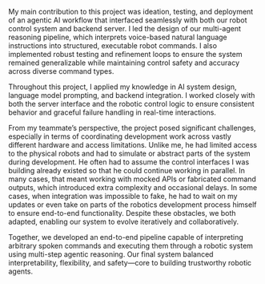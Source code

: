 My main contribution to this project was ideation, testing, and deployment of an agentic AI workflow that interfaced seamlessly with both our robot control system and backend server. I led the design of our multi-agent reasoning pipeline, which interprets voice-based natural language instructions into structured, executable robot commands. I also implemented robust testing and refinement loops to ensure the system remained generalizable while maintaining control safety and accuracy across diverse command types.

Throughout this project, I applied my knowledge in AI system design, language model prompting, and backend integration. I worked closely with both the server interface and the robotic control logic to ensure consistent behavior and graceful failure handling in real-time interactions.

From my teammate’s perspective, the project posed significant challenges, especially in terms of coordinating development work across vastly different hardware and access limitations. Unlike me, he had limited access to the physical robots and had to simulate or abstract parts of the system during development. He often had to assume the control interfaces I was building already existed so that he could continue working in parallel. In many cases, that meant working with mocked APIs or fabricated command outputs, which introduced extra complexity and occasional delays. In some cases, when integration was impossible to fake, he had to wait on my updates or even take on parts of the robotics development process himself to ensure end-to-end functionality. Despite these obstacles, we both adapted, enabling our system to evolve iteratively and collaboratively.

Together, we developed an end-to-end pipeline capable of interpreting arbitrary spoken commands and executing them through a robotic system using multi-step agentic reasoning. Our final system balanced interpretability, flexibility, and safety—core to building trustworthy robotic agents.
